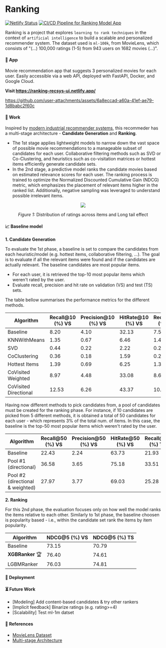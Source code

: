 # Ranking

[![Netlify Status](https://api.netlify.com/api/v1/badges/8c2a81b2-1b98-46ec-aefe-7e9038af5023/deploy-status)](https://app.netlify.com/sites/ranking-recsys-ui/deploys)
[![CI/CD Pipeline for Ranking Model App](https://github.com/6oncvlo/Ranking/actions/workflows/ci_cd.yml/badge.svg)](https://github.com/6oncvlo/Ranking/actions/workflows/ci_cd.yml)

Ranking is a project that explores `learning to rank techniques` in the context of `artificial intelligence` to build a scalable and personalized recommender system.
The dataset used is `ml-100k`, from MovieLens, which consists of "(...) 100,000 ratings (1-5) from 943 users on 1682 movies (...)".

#### :popcorn: App
Movie recommendation app that suggests 3 personalized movies for each user.
Easily accessible via a web API, deployed with FastAPI, Docker, and Google Cloud.

**Visit https://ranking-recsys-ui.netlify.app/**


https://github.com/user-attachments/assets/6a8eccad-a60a-41ef-ae79-1d8babc2f60c



#### :test_tube: Work
Inspired by [modern industrial recommender systems](https://static.googleusercontent.com/media/research.google.com/en//pubs/archive/45530.pdf), this recommeder has a multi-stage architecture - **Candidate Generation** and **Ranking**.

- The 1st stage applies lightweight models to narrow down the vast space of possible movie recommendations to a manageable subset of candidates for each user. Collaborative filtering methods such as SVD or Co-Clustering, and heuristics such as co-visitation matrices or hottest items efficiently generate candidate sets.
- In the 2nd stage, a predictive model ranks the candidate movies based on estimated relevance scores for each user. The ranking process is trained to optimize the Normalized Discounted Cumulative Gain (NDCG) metric, which emphasizes the placement of relevant items higher in the ranked list. Additionally, negative sampling was leveraged to understand possible irrelevant items.

<p align="center">
  <img src="https://github.com/user-attachments/assets/37317043-fefb-4ecb-b791-3ef1641eea15" />
</p>
<p align="center"><em>Figure 1:</em> Distribution of ratings across items and Long tail effect</p>

#### :chart_with_upwards_trend: Baseline model

**1. Candidate Generation**

To evaluate the 1st phase, a baseline is set to compare the candidates from each heuristic/model (e.g. hottest items, collaborative filtering, ...). The goal is to evaluate if all the relevant items were found and if the candidates are actually relevant. The baseline candidates are most popular items.

   - For each user, it is retrieved the top-10 most popular items which weren't rated by the user.
   - Evaluate recall, precision and hit rate on validation (VS) and test (TS) sets.

The table bellow summarises the performance metrics for the different methods.

| Algorithm        | Recall@10 (%) VS | Precision@10 (%) VS |  HitRate@10 (%) VS | Recall@10 (%) TS |  Precision@10 (%) TS | HitRate@10 (%) TS |
|------------------|----------|----------|----------|----------|----------|----------|
| Baseline | 8.20 | 4.10 | 32.13 | 7.57 | 3.78 | 30.43 |
| KNNWithMeans | 1.35 | 0.67 | 6.46 | 1.44 | 0.72 | 6.78 |
| SVD | 0.44 | 0.22 | 2.22 | 0.27 | 0.13 | 1.37 |
| CoClustering | 0.36 | 0.18 | 1.59 | 0.25  | 0.12 | 1.27 |
| Hottest Items | 1.39 | 0.69 | 6.25 | 1.35 | 0.67 | 5.93 |
| CoVisited Weighted | 8.97 | 4.48 | 33.08 | 8.69 | 4.34 | 30.96 |
| CoVisited Directional | 12.53 | 6.26 | 43.37 | 10.83 | 5.41 | 38.91 |

Having now different methods to pick candidates from, a pool of candidates must be created for the ranking phase. For instance, if 10 candidates are picked from 5 different methods, it is obtained a total of 50 candidates for each user - which represents 3% of the total num. of items. In this case, the baseline is the top-50 most popular items which weren't rated by the user.

| Algorithm        | Recall@50 (%) VS | Precision@50 (%) VS | HitRate@50 (%) VS | Recall@50 (%) TS | Precision@50 (%) TS | HitRate@50 (%) TS |
|------------------|----------|----------|----------|----------|----------|----------|
| Baseline | 22.43 | 2.24 | 63.73 | 21.93 | 2.19 | 60.76 |
| Pool #1 (directional) | 36.58 | 3.65 | 75.18 | 33.51 | 3.35 | 74.33 |
| Pool #2 (directional & weighted)| 27.97 | 3.77 | 69.03 | 25.28 | 3.42 | 66.80 |

**2. Ranking**

For this 2nd phase, the evaluation focuses only on how well the model ranks the items relative to each other. Similarly to 1st phase, the baseline choosen is popularity based - i.e., within the candidate set rank the items by item popularity.

| Algorithm        | NDCG@5 (%) VS | NDCG@5 (%) TS |
|------------------|----------|----------|
| Baseline | 73.15 | 70.79 |
| **XGBRanker** :trophy: | 76.40 | 74.61 |
| LGBMRanker | 76.03 | 74.81 |

#### :rocket: Deployment

#### :hourglass_flowing_sand: Future Work
- [Modeling] Add content-based candidates & try other rankers
- [Implicit feedback] Binarize ratings (e.g. rating>=4)
- [Scalability] Test ml-1m datset

#### :handshake: References
- [MovieLens Dataset](https://grouplens.org/datasets/movielens/100k/)
- [Multi-stage Architecture](https://medium.com/nvidia-merlin/recommender-systems-not-just-recommender-models-485c161c755e)
